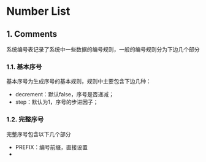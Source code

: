 # Number List

## 1. Comments

系统编号表记录了系统中一些数据的编号规则，一般的编号规则分为下边几个部分

### 1.1. 基本序号

基本序号为生成序号的基本规则，规则中主要包含下边几种：

* decrement：默认false，序号是否递减；
* step：默认为1，序号的步进因子；

### 1.2. 完整序号

完整序号包含以下几个部分

* PREFIX：编号前缀，直接设置
* 


